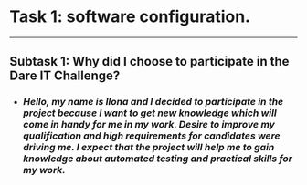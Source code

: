 # Task 1: software configuration.
***
## Subtask 1: Why did I choose to participate in the Dare IT Challenge?
- ### _Hello, my name is Ilona and I decided to participate in the project because I want to get new knowledge which will come in handy for me in my work. Desire to improve my  qualification and high requirements for candidates were driving me. I expect that the project will help me  to gain knowledge about automated testing and practical skills for my work._